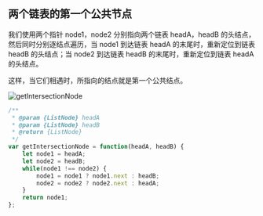 ## 两个链表的第一个公共节点
我们使用两个指针 node1，node2 分别指向两个链表 headA，headB 的头结点，然后同时分别逐结点遍历，当 node1 到达链表 headA 的末尾时，重新定位到链表 headB 的头结点；当 node2 到达链表 headB 的末尾时，重新定位到链表 headA 的头结点。

这样，当它们相遇时，所指向的结点就是第一个公共结点。


![getIntersectionNode](https://cdn.suisuijiang.com/ImageMessage/5adad39555703565e79040fa_1585498246061.gif)

```js
/** 
 * @param {ListNode} headA
 * @param {ListNode} headB
 * @return {ListNode}
 */
var getIntersectionNode = function(headA, headB) {
    let node1 = headA; 
    let node2 = headB;
    while(node1 !== node2) {
        node1 = node1 ? node1.next : headB;
        node2 = node2 ? node2.next : headA;
    }
    return node1;
};
```